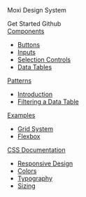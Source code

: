 <div class="mds front">
  <div class="flex flex-col items-center justify-center px-16">
    <p role="heading" aria-level="1" class="text-h3 sm:text-h2 text-center">Moxi Design System</p>
    <div class="grid sm:grid-cols-2 gap-12">
      <mx-button href="/getting-started.html" xl icon="ph-arrow-right">Get Started</mx-button>
      <mx-button href="https://github.com/moxiworks/mds" btn-type="outlined" xl icon="ph-github-logo">Github</mx-button>
    </div>
    <div class="grid md:grid-cols-2 mt-64 gap-24 sm:gap-48">
      <div class="bg-white px-40 py-32 shadow-1 rounded-lg">
        <div role="heading" aria-level="2" class="inline-flex items-center text-h5 my-0 mb-16">
          <div class="flex items-center justify-center w-32 h-32 rounded-full mr-12 text-2 bg-primary-inverted text-white">
            <i role="presentation" class="ph-cube-fill"></i>
          </div>
          <a href="/components/inputs.html" class="text-primary">
            Components
          </a>
        </div>
        <ul class="pl-0">
          <li><a href="/components/buttons.html">Buttons</a></li>
          <li><a href="/components/inputs.html">Inputs</a></li>
          <li><a href="/components/selection-controls.html">Selection Controls</a></li>
          <li><a href="/components/tables.html">Data Tables</a></li>
        </ul>
      </div>
      <div class="bg-white px-40 py-32 shadow-1 rounded-lg">
        <div role="heading" aria-level="2" class="inline-flex items-center text-h5 my-0 mb-16">
          <div class="flex items-center justify-center w-32 h-32 rounded-full mr-12 text-2 bg-primary-inverted text-white">
            <i role="presentation" class="ph-magic-wand-fill"></i>
          </div>
          <a href="/patterns/introduction.html" class="text-primary">
            Patterns
          </a>
        </div>
        <ul class="pl-0">
          <li><a href="/patterns/introduction.html">Introduction</a></li>
          <li><a href="/patterns/filters.html">Filtering a Data Table</a></li>
        </ul>
      </div>
      <div class="bg-white px-40 py-32 shadow-1 rounded-lg">
        <div role="heading" aria-level="2" class="inline-flex items-center text-h5 my-0 mb-16">
          <div class="flex items-center justify-center w-32 h-32 rounded-full mr-12 text-2 bg-primary-inverted text-white">
            <i role="presentation" class="ph-layout-fill"></i>
          </div>
          <a href="/examples/grid.html" class="text-primary">
            Examples
          </a>
        </div>
        <ul class="pl-0">
          <li><a href="/examples/grid.html">Grid System</a></li>
          <li><a href="/examples/flex.html">Flexbox</a></li>
        </ul>
      </div>
      <div class="bg-white px-40 py-32 shadow-1 rounded-lg">
        <div role="heading" aria-level="2" class="inline-flex items-center text-h5 my-0 mb-16">
          <div class="flex items-center justify-center w-32 h-32 rounded-full mr-12 text-2 bg-primary-inverted text-white">
            <i role="presentation" class="ph-palette-fill"></i>
          </div>
          <a href="/css-documentation/" class="text-primary leading-none">
            CSS Documentation
          </a>
        </div>
        <ul class="pl-0">
          <li><a href="/css-documentation/layout/responsive-design.html">Responsive Design</a></li>
          <li><a href="/css-documentation/colors.html">Colors</a></li>
          <li><a href="/css-documentation/typography.html">Typography</a></li>
          <li><a href="/css-documentation/sizing/width.html">Sizing</a></li>
        </ul>
      </div>
    </div>
  </div>
</div>
